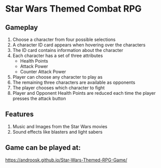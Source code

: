 
# Star Wars Themed Combat RPG

## Gameplay
  1. Choose a character from four possible selections
  2. A character ID card appears when hovering over the characters
  3. The ID card contains information about the character
  4. Each character has a set of three attributes
      * Health Points
      * Attack Power
      * Counter Attack Power
  5. Player can choose any character to play as
  6. The remaining three characters are available as opponents
  7. The player chooses which character to fight
  8. Player and Opponent Health Points are reduced each time the player presses the attack button

## Features
  1. Music and Images from the Star Wars movies
  2. Sound effects like blasters and light sabers

## Game can be played at:
https://androosk.github.io/Star-Wars-Themed-RPG-Game/
